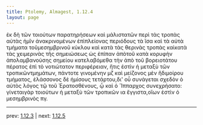 ```yaml
---
title: Ptolemy, Almagest, 1.12.4
layout: page
---
```


ἐκ δὴ τῶν τοιούτων παρατηρήσεων καὶ μάλιστατῶν περὶ τὰς τροπὰς αὐτὰς ἡμῖν ἀνακρινομένων ἐπὶπλείονας περιόδους τὰ ἴσα καὶ τὰ αὐτὰ τμήματα τοῦμεσημβρινοῦ κύκλου καὶ κατὰ τὰς θερινὰς τροπὰς καὶκατὰ τὰς χειμερινὰς τῆς σημειώσεως ὡς ἐπίπαν ἀπὸτοῦ κατὰ κορυφὴν ἀπολαμβανούσης σημείου κατελαβόμεθα τὴν ἀπὸ τοῦ βορειοτάτου πέρατος ἐπὶ τὸ νοτιώτατον περιφέρειαν, ἥτις ἐστὶν ἡ μεταξὺ τῶν τροπικῶντμημάτων, πάντοτε γινομένην μζ καὶ μείζονος μὲν ἢδιμοίρου τμήματος, ἐλάσσονος δὲ ἡμίσους τετάρτου,δι' οὗ συνάγεται σχεδὸν ὁ αὐτὸς λόγος τῷ τοῦ Ἐρατοσθένους, ᾧ καὶ ὁ Ἵππαρχος συνεχρήσατο: γίνεταιγὰρ τοιούτων ἡ μεταξὺ τῶν τροπικῶν ια ἔγγιστα,οἵων ἐστὶν ὁ μεσημβρινὸς πγ.

---

prev: [1.12.3](../1.12.3/) | next: [1.12.5](../1.12.5/)

